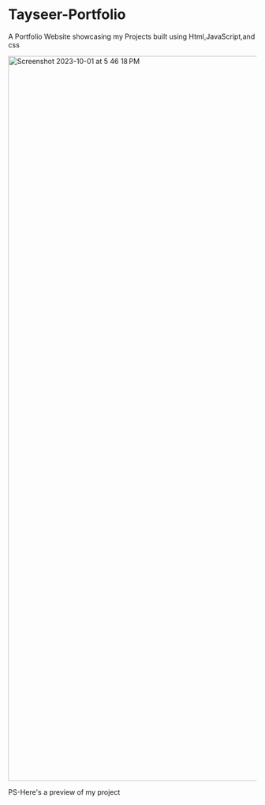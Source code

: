 # Tayseer-Portfolio
A Portfolio Website showcasing my Projects built using Html,JavaScript,and css


<img width="1467" alt="Screenshot 2023-10-01 at 5 46 18 PM" src="https://github.com/tayseerfarooq/Tayseer-Portfolio/assets/65459736/627b094d-5803-4d5f-821d-ccb1a280af08">



PS-Here's a preview of my project
